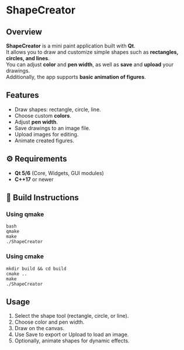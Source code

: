 # ShapeCreator

## Overview
**ShapeCreator** is a mini paint application built with **Qt**.  
It allows you to draw and customize simple shapes such as **rectangles, circles, and lines**.  
You can adjust **color** and **pen width**, as well as **save** and **upload** your drawings.  
Additionally, the app supports **basic animation of figures**.

## Features
- Draw shapes: rectangle, circle, line.  
- Choose custom **colors**.  
- Adjust **pen width**.  
- Save drawings to an image file.  
- Upload images for editing.  
- Animate created figures.  


## ⚙️ Requirements
- **Qt 5/6** (Core, Widgets, GUI modules)  
- **C++17** or newer  


## 🔧 Build Instructions
### Using qmake
```
bash
qmake
make
./ShapeCreator
```
### Using cmake
```
mkdir build && cd build
cmake ..
make
./ShapeCreator
```

## Usage

1. Select the shape tool (rectangle, circle, or line).
2. Choose color and pen width.
3. Draw on the canvas.
4. Use Save to export or Upload to load an image.
5. Optionally, animate shapes for dynamic effects.
